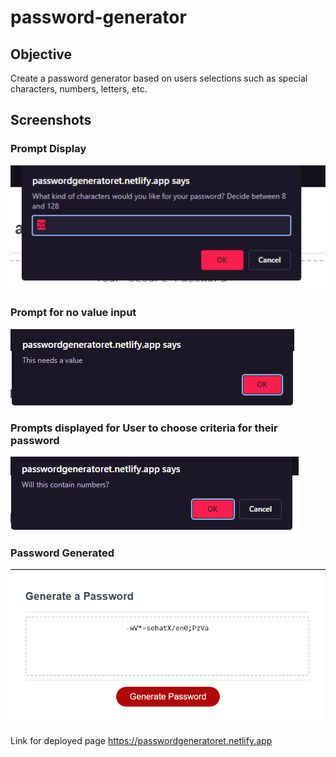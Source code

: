 # password-generator

## Objective 
Create a password generator based on users selections such as special characters, numbers, letters, etc. 

## Screenshots
### Prompt Display 
![Displays Prompts](./assets/readme-images/prompt-display.png)

### Prompt for no value input
![Displays Prompts](./assets/readme-images/no-input-by-user.png)

### Prompts displayed for User to choose criteria for their password
![Display prompts](./assets/readme-images/prompts.png)

### Password Generated 
![Display prompts](./assets/readme-images/password-generated%20.png)

Link for deployed page 
https://passwordgeneratoret.netlify.app


